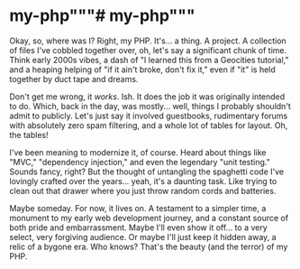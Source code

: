 # my-php"""# my-php"""

Okay, so, where was I? Right, my PHP. It's... a thing. A project. A collection of files I've cobbled together over, oh, let's say a significant chunk of time. Think early 2000s vibes, a dash of "I learned this from a Geocities tutorial," and a heaping helping of "if it ain't broke, don't fix it," even if "it" is held together by duct tape and dreams.

Don't get me wrong, it *works*. Ish. It does the job it was originally intended to do. Which, back in the day, was mostly... well, things I probably shouldn't admit to publicly. Let's just say it involved guestbooks, rudimentary forums with absolutely zero spam filtering, and a whole lot of tables for layout. Oh, the tables!

I've been meaning to modernize it, of course. Heard about things like "MVC," "dependency injection," and even the legendary "unit testing." Sounds fancy, right? But the thought of untangling the spaghetti code I've lovingly crafted over the years... yeah, it's a daunting task. Like trying to clean out that drawer where you just throw random cords and batteries.

Maybe someday. For now, it lives on. A testament to a simpler time, a monument to my early web development journey, and a constant source of both pride and embarrassment. Maybe I'll even show it off... to a very select, very forgiving audience. Or maybe I'll just keep it hidden away, a relic of a bygone era. Who knows? That's the beauty (and the terror) of my PHP.
